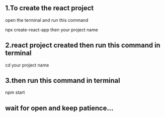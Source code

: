 ## 1.To create the react project

open the terminal  and run this command

npx create-react-app then your project name

## 2.react project created then run this command in terminal

cd your project name

## 3.then run this command in terminal

npm start




## wait for open and keep patience... 